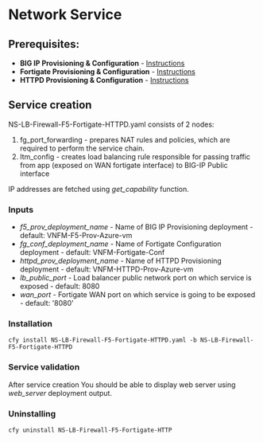 # Network Service 

## Prerequisites:

* **BIG IP Provisioning & Configuration** - [Instructions](../bigip/README.md)
* **Fortigate Provisioning & Configuration** - [Instructions](../fortigate/README.md)
* **HTTPD Provisioning & Configuration** - [Instructions](../httpd/README.md)

## Service creation

NS-LB-Firewall-F5-Fortigate-HTTPD.yaml consists of 2 nodes:
1. fg_port_forwarding - prepares NAT rules and policies, which are required to perform the service chain.
2. ltm_config - creates load balancing rule responsible for passing traffic from app (exposed on WAN fortigate interface)
to BIG-IP Public interface

IP addresses are fetched using *get_capability* function.

### Inputs

* *f5_prov_deployment_name* - Name of BIG IP Provisioning deployment - default: VNFM-F5-Prov-Azure-vm
* *fg_conf_deployment_name* - Name of Fortigate Configuration deployment - default: VNFM-Fortigate-Conf
* *httpd_prov_deployment_name* - Name of HTTPD Provisioning deployment - default: VNFM-HTTPD-Prov-Azure-vm
* *lb_public_port* - Load balancer public network port on which service is exposed - default: 8080
* *wan_port* - Fortigate WAN port on which service is going to be exposed - default: '8080'

### Installation

``cfy install NS-LB-Firewall-F5-Fortigate-HTTPD.yaml -b NS-LB-Firewall-F5-Fortigate-HTTPD``

### Service validation

After service creation You should be able to display web server using *web_server* deployment output.

### Uninstalling 

``cfy uninstall NS-LB-Firewall-F5-Fortigate-HTTP``
